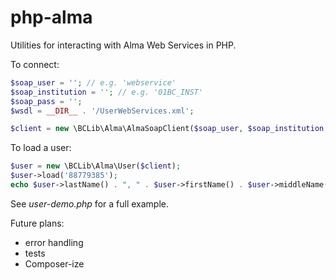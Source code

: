 php-alma
========

Utilities for interacting with Alma Web Services in PHP. 

To connect:

```php
$soap_user = ''; // e.g. 'webservice'
$soap_institution = ''; // e.g. '01BC_INST'
$soap_pass = '';
$wsdl = __DIR__ . '/UserWebServices.xml';

$client = new \BCLib\Alma\AlmaSoapClient($soap_user, $soap_institution, $soap_pass, $wsdl);
```
To load a user:

```php
$user = new \BCLib\Alma\User($client);
$user->load('88779385');
echo $user->lastName() . ", " . $user->firstName() . $user->middleName() . "\n";
```

See *user-demo.php* for a full example.

Future plans:
* error handling
* tests
* Composer-ize
